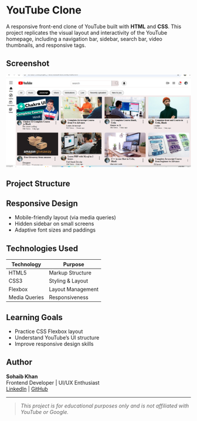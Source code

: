 #  YouTube Clone

A responsive front-end clone of YouTube built with **HTML** and **CSS**. This project replicates the visual layout and interactivity of the YouTube homepage, including a navigation bar, sidebar, search bar, video thumbnails, and responsive tags.



##  Screenshot

![YouTube Clone Screenshot](./image.png)

##  Project Structure


##  Responsive Design

- Mobile-friendly layout (via media queries)
- Hidden sidebar on small screens
- Adaptive font sizes and paddings

##  Technologies Used

| Technology | Purpose            |
|------------|--------------------|
| HTML5      | Markup Structure   |
| CSS3       | Styling & Layout   |
| Flexbox    | Layout Management  |
| Media Queries | Responsiveness |

##  Learning Goals

- Practice CSS Flexbox layout
- Understand YouTube’s UI structure
- Improve responsive design skills

##  Author

**Sohaib Khan**  
Frontend Developer | UI/UX Enthusiast  
[LinkedIn](https://www.linkedin.com/in/sohaibkundi2/) | [GitHub](https://github.com/sohaibkundi2)

---

>  _This project is for educational purposes only and is not affiliated with YouTube or Google._
